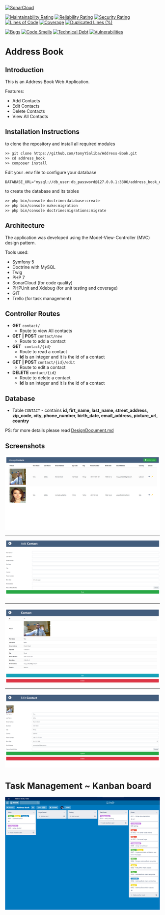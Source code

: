 [![SonarCloud](https://sonarcloud.io/images/project_badges/sonarcloud-white.svg)](https://sonarcloud.io/dashboard?id=tonyYSaliba_Address-Book)

[![Maintainability Rating](https://sonarcloud.io/api/project_badges/measure?project=tonyYSaliba_Address-Book&metric=sqale_rating)](https://sonarcloud.io/dashboard?id=tonyYSaliba_Address-Book)
[![Reliability Rating](https://sonarcloud.io/api/project_badges/measure?project=tonyYSaliba_Address-Book&metric=reliability_rating)](https://sonarcloud.io/dashboard?id=tonyYSaliba_Address-Book)
[![Security Rating](https://sonarcloud.io/api/project_badges/measure?project=tonyYSaliba_Address-Book&metric=security_rating)](https://sonarcloud.io/dashboard?id=tonyYSaliba_Address-Book)
[![Lines of Code](https://sonarcloud.io/api/project_badges/measure?project=tonyYSaliba_Address-Book&metric=ncloc)](https://sonarcloud.io/dashboard?id=tonyYSaliba_Address-Book)
[![Coverage](https://sonarcloud.io/api/project_badges/measure?project=tonyYSaliba_Address-Book&metric=coverage)](https://sonarcloud.io/dashboard?id=tonyYSaliba_Address-Book)
[![Duplicated Lines (%)](https://sonarcloud.io/api/project_badges/measure?project=tonyYSaliba_Address-Book&metric=duplicated_lines_density)](https://sonarcloud.io/dashboard?id=tonyYSaliba_Address-Book)

[![Bugs](https://sonarcloud.io/api/project_badges/measure?project=tonyYSaliba_Address-Book&metric=bugs)](https://sonarcloud.io/dashboard?id=tonyYSaliba_Address-Book)
[![Code Smells](https://sonarcloud.io/api/project_badges/measure?project=tonyYSaliba_Address-Book&metric=code_smells)](https://sonarcloud.io/dashboard?id=tonyYSaliba_Address-Book)
[![Technical Debt](https://sonarcloud.io/api/project_badges/measure?project=tonyYSaliba_Address-Book&metric=sqale_index)](https://sonarcloud.io/dashboard?id=tonyYSaliba_Address-Book)
[![Vulnerabilities](https://sonarcloud.io/api/project_badges/measure?project=tonyYSaliba_Address-Book&metric=vulnerabilities)](https://sonarcloud.io/dashboard?id=tonyYSaliba_Address-Book)

# Address Book

## Introduction


This is an Address Book Web Application.

Features:
- Add Contacts
- Edit Contacts
- Delete Contacts
- View All Contacts

## Installation Instructions

to clone the repository and install all required modules
``` 
>> git clone https://github.com/tonyYSaliba/Address-Book.git
>> cd address_book
>> composer install

```

Edit your .env file to configure your database
```
DATABASE_URL="mysql://db_user:db_password@127.0.0.1:3306/address_book_db"

```

to create the database and its tables 
```
>> php bin/console doctrine:database:create
>> php bin/console make:migration
>> php bin/console doctrine:migrations:migrate

```
## Architecture

The application was developed using the Model-View-Controller (MVC) design pattern.

Tools used:
- Symfony 5
- Doctrine with MySQL
- Twig
- PHP 7
- SonarCloud (for code quality)
- PHPUnit and Xdebug (for unit testing and coverage)
- GIT
- Trello (for task management)
  
## Controller Routes
- **GET** ``` contact/ ```
  - Route to view All contacts
- **GET | POST** ``` contact/new ```
  - Route to add a contact
- **GET** ``` contact/{id}```
  - Route to read a contact
  - **id** is an integer and it is the id of a contact
- **GET | POST**  ```contact/{id}/edit```
  - Route to edit a contact
- **DELETE** ```contact/{id}```
  - Route to delete a contact
  - **id** is an integer and it is the id of a contact


## Database

- Table ```CONTACT``` - contains **id, firt_name, last_name, street_address, zip_code, city, phone_number, birth_date, email_address, picture_url, country**


PS: for more details please read [DesignDocument.md](./docs/DesignDocument.md)

## Screenshots

!['View all' Screenshot](./docs/images/Picture1.png)

<hr/>

!['View all' Screenshot](./docs/images/Picture6.png)

<hr/>

!['View Contact' Screenshot](./docs/images/Picture3.png)

<hr/>

!['Edit Contact' Screenshot](./docs/images/Picture4.png)


# Task Management ~ Kanban board


!['Kanban board' Screenshot](./docs/images/Picture5.png)
